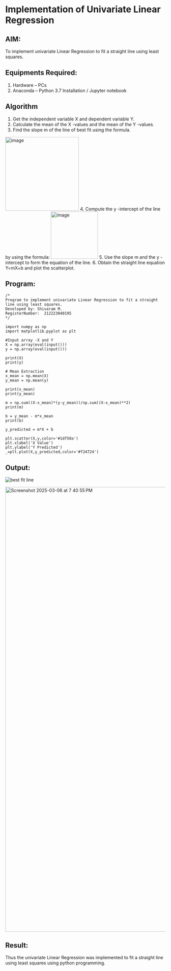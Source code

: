 # Implementation of Univariate Linear Regression
## AIM:
To implement univariate Linear Regression to fit a straight line using least squares.

## Equipments Required:
1. Hardware – PCs
2. Anaconda – Python 3.7 Installation / Jupyter notebook

## Algorithm
1. Get the independent variable X and dependent variable Y.
2. Calculate the mean of the X -values and the mean of the Y -values.
3. Find the slope m of the line of best fit using the formula. 
<img width="231" alt="image" src="https://user-images.githubusercontent.com/93026020/192078527-b3b5ee3e-992f-46c4-865b-3b7ce4ac54ad.png">
4. Compute the y -intercept of the line by using the formula:
<img width="148" alt="image" src="https://user-images.githubusercontent.com/93026020/192078545-79d70b90-7e9d-4b85-9f8b-9d7548a4c5a4.png">
5. Use the slope m and the y -intercept to form the equation of the line.
6. Obtain the straight line equation Y=mX+b and plot the scatterplot.

## Program:
```
/*
Program to implement univariate Linear Regression to fit a straight line using least squares.
Developed by: Shivaram M.
RegisterNumber:  212223040195
*/
```
```
import numpy as np 
import matplotlib.pyplot as plt

#Input array -X and Y
X = np.array(eval(input()))
y = np.array(eval(input()))

print(X)
print(y)

# Mean Extraction
x_mean = np.mean(X)
y_mean = np.mean(y)

print(x_mean)
print(y_mean)

m = np.sum((X-x_mean)*(y-y_mean))/np.sum((X-x_mean)**2)
print(m)

b = y_mean - m*x_mean
print(b)

y_predicted = m*X + b

plt.scatter(X,y,color='#1df50a')
plt.xlabel('X Value')
plt.ylabel('Y Predicted')
_=plt.plot(X,y_predicted,color='#f24724')
```

## Output:
![best fit line](sam.png)

<img width="1394" alt="Screenshot 2025-03-06 at 7 40 55 PM" src="https://github.com/user-attachments/assets/f36fbb8e-8a07-4901-b1eb-24b4823437ab" />


## Result:
Thus the univariate Linear Regression was implemented to fit a straight line using least squares using python programming.

